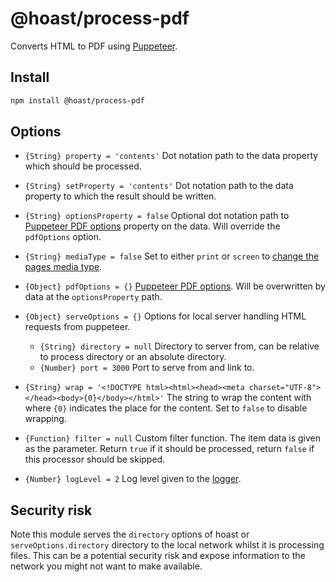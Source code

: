 # @hoast/process-pdf

Converts HTML to PDF using [Puppeteer](https://github.com/puppeteer/puppeteer#readme).

## Install

```ZSH
npm install @hoast/process-pdf
```

## Options

- `{String} property = 'contents'` Dot notation path to the data property which should be processed.
- `{String} setProperty = 'contents'` Dot notation path to the data property to which the result should be written.
- `{String} optionsProperty = false` Optional dot notation path to [Puppeteer PDF options](https://github.com/puppeteer/puppeteer/blob/main/docs/api.md#pagepdfoptions) property on the data. Will override the `pdfOptions` option.
- `{String} mediaType = false` Set to either `print` or `screen` to [change the pages media type](https://github.com/puppeteer/puppeteer/blob/main/docs/api.md#pageemulatemediatypetype).
- `{Object} pdfOptions = {}` [Puppeteer PDF options](https://github.com/puppeteer/puppeteer/blob/main/docs/api.md#pagepdfoptions). Will be overwritten by data at the `optionsProperty` path.
- `{Object} serveOptions = {}` Options for local server handling HTML requests from puppeteer.
  - `{String} directory = null` Directory to server from, can be relative to process directory or an absolute directory.
  - `{Number} port = 3000` Port to serve from and link to.
- `{String} wrap = '<!DOCTYPE html><html><head><meta charset="UTF-8"></head><body>{0}</body></html>'` The string to wrap the content with where `{0}` indicates the place for the content. Set to `false` to disable wrapping.

- `{Function} filter = null` Custom filter function. The item data is given as the parameter. Return `true` if it should be processed, return `false` if this processor should be skipped.

- `{Number} logLevel = 2` Log level given to the [logger](https://github.com/hoast/hoast/tree/main/packages/utils#logger.js).

## Security risk

Note this module serves the `directory` options of hoast or `serveOptions.directory` directory to the local network whilst it is processing files. This can be a potential security risk and expose information to the network you might not want to make available.
